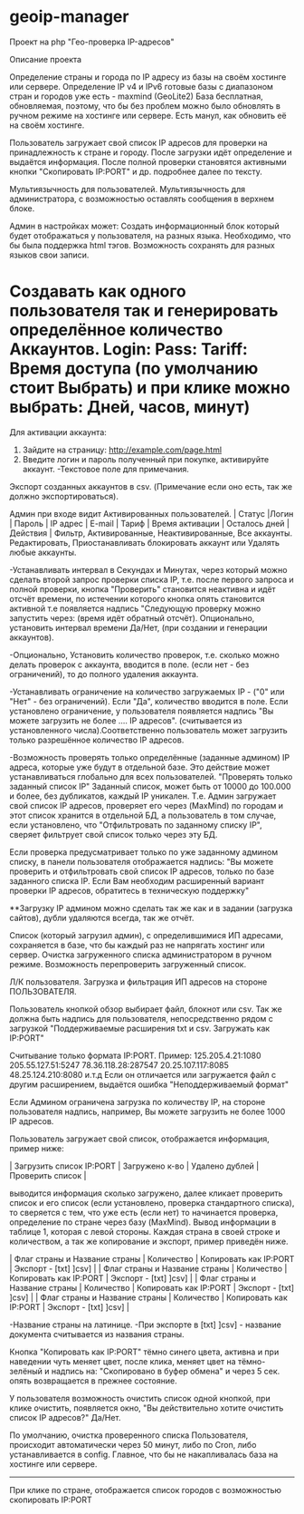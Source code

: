 # geoip-manager
Проект на php "Гео-проверка IP-адресов"

Описание проекта

Определение страны и города по IP адресу из базы на своём хостинге или сервере.
Определение IP v4 и IPv6 
готовые базы с диапазоном стран и городов уже есть - maxmind (GeoLite2)
База бесплатная, обновляемая, поэтому, что бы без проблем можно было обновлять в ручном режиме на хостинге или сервере.
Есть манул, как обновить её на своём хостинге. 

Пользователь загружает свой список IP адресов для проверки на принадлежность к стране и городу.
После загрузки идёт определение и выдаётся информация.
После полной проверки становятся активными кнопки "Скопировать IP:PORT" и др. подробнее далее по тексту.

Мультиязычность для пользователей. 
Мультиязычность для администратора, с возможностью оставлять сообщения в верхнем блоке.

Админ в настройках может:
Создать информационный блок который будет отображаться у пользователя, на разных языка.
Необходимо, что бы была поддержка html тэгов. Возможность сохранять для разных языков свои записи.

Создавать как одного пользователя так и генерировать определённое количество Аккаунтов.
Login:
Pass:
Tariff: Время доступа (по умолчанию стоит Выбрать) и при клике можно выбрать: Дней, часов, минут)
==========
Для активации аккаунта:
1. Зайдите на страницу: http://example.com/page.html
2. Введите логин и пароль полученный при покупке, активируйте аккаунт.
-Текстовое поле для примечания.

Экспорт созданных аккаунтов в csv. (Примечание если оно есть, так же должно экспортироваться). 

Админ при входе видит Активированных пользователей.
| Статус |Логин | Пароль | IP адрес | E-mail | Тариф | Время активации | Осталось дней | Действия |
Фильтр, Активированные, Неактивированные, Все аккаунты. 
Редактировать, Приостанавливать блокировать аккаунт или Удалять любые аккаунты. 

-Устанавливать интервал в Секундах и Минутах, через который можно сделать второй запрос проверки списка IP, т.е. после первого запроса и полной проверки, кнопка "Проверить" становится неактивна и идёт отсчёт времени, по истечении которого кнопка опять становится активной 
т.е появляется надпись "Следующую проверку можно запустить через: (время идёт обратный отсчёт). 
Опционально, установить интервал времени Да/Нет, (при создании и генерации аккаунтов). 

-Опционально, Установить количество проверок, т.е. сколько можно делать проверок с аккаунта, вводится в поле. 
(если нет - без ограничений), то до полного удаления аккаунта.

-Устанавливать ограничение на количество загружаемых IP - ("0" или "Нет" - без ограничений). Если "Да", количество вводится в поле.
Если установлено ограничение, у пользователя появляется надпись "Вы можете загрузить не более .... IP адресов". (считывается из установленного числа).Соответственно пользователь может загрузить только разрешённое количество IP адресов.

-Возможность проверять только определённые (заданные админом) IP адреса, которые уже будут в отдельной базе.
Это действие может устанавливаться глобально для всех пользователей. "Проверять только заданный список IP"
Заданный список, может быть от 10000 до 100.000 и более, без дубликатов, каждый IP уникален.
Т.е. Админ загружает свой список IP адресов, проверяет его через (MaxMind) по городам и этот список хранится в отдельной БД, 
а пользователь в том случае, если установлено, что "Отфильтровать по заданному списку IP", сверяет фильтрует свой список только через эту БД. 

Если проверка предусматривает только по уже заданному админом списку, в панели пользователя отображается надпись: 
"Вы можете проверить и отфильтровать свой список IP адресов, только по базе заданного списка IP. Если Вам необходим расширенный вариант проверки IP адресов, обратитесь в техническую поддержку" 

**Загрузку IP админом можно сделать так же как и в задании (загрузка сайтов), дубли удаляются всегда, так же отчёт.

Список (который загрузил админ), с определившимися ИП адресами, сохраняется в базе, что бы каждый раз не напрягать хостинг или сервер.
Очистка загруженного списка администратором в ручном режиме. Возможность перепроверить загруженный список.


Л/К пользователя. 
Загрузка и фильтрация ИП адресов на стороне ПОЛЬЗОВАТЕЛЯ.

Пользователь кнопкой обзор выбирает файл, блокнот или csv. 
Так же должна быть надпись для пользователя, непосредственно рядом с загрузкой 
"Поддерживаемые расширения txt и csv. Загружать как IP:PORT"

Считывание только формата IP:PORT.
Пример:
125.205.4.21:1080
205.55.127.51:5247
78.36.118.28:287547
20.25.107.117:8085
48.25.124.210:8080
и.т.д
Если он отличается или загружается файл с другим расширением, выдаётся ошибка "Неподдерживаемый формат"

Если Админом ограничена загрузка по количеству IP, на стороне пользователя надпись, 
например, Вы можете загрузить не более 1000 IP адресов.

Пользователь загружает свой список, отображается информация, пример ниже: 

| Загрузить список IP:PORT | Загружено к-во | Удалено дублей | Проверить список |

выводится информация сколько загружено, далее кликает проверить список и его список (если установлено, проверка стандартного списка), то сверяется с тем, что уже есть (если нет) то начинается проверка, определение по стране через базу (MaxMind). Вывод информации в таблице 1, которая с левой стороны. Каждая страна в своей строке и количеством, а так же копирование и экспорт, пример приведён ниже. 

| Флаг страны и Название страны |  Количество | Копировать как IP:PORT | Экспорт - [txt] ]csv] |
| Флаг страны и Название страны |  Количество | Копировать как IP:PORT | Экспорт - [txt] ]csv] |
| Флаг страны и Название страны |  Количество | Копировать как IP:PORT | Экспорт - [txt] ]csv] |
| Флаг страны и Название страны |  Количество | Копировать как IP:PORT | Экспорт - [txt] ]csv] |

-Название страны на латинице.
-При экспорте в [txt] ]csv] - название документа считывается из названия страны. 

Кнопка "Копировать как IP:PORT" тёмно синего цвета, активна и при наведении чуть меняет цвет, 
после клика, меняет цвет на тёмно-зелёный и надпись на: "Скопировано в буфер обмена" и через 5 сек. 
опять возвращается в прежнее состояние.

У пользователя возможность очистить список одной кнопкой, при клике очистить, появляется окно, 
"Вы действительно хотите очистить список IP адресов?" Да/Нет. 

По умолчанию, очистка проверенного списка Пользователя, происходит автоматически через 50 минут, либо по Cron, либо устанавливается в config. Главное, что бы не накапливалась база на хостинге или сервере.

------------------------------------------------

При клике по стране, отображается список городов с возможностью скопировать IP:PORT

